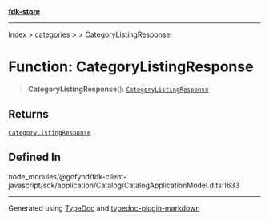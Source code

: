[**fdk-store**](../../../README.md)
***

[Index](../../../API.md) > [categories](../../README.md) > [<internal>](../README.md) > CategoryListingResponse

# Function: CategoryListingResponse

> **CategoryListingResponse**(): [`CategoryListingResponse`](../type-aliases/type-alias.CategoryListingResponse.md)

## Returns

[`CategoryListingResponse`](../type-aliases/type-alias.CategoryListingResponse.md)

## Defined In

node\_modules/@gofynd/fdk-client-javascript/sdk/application/Catalog/CatalogApplicationModel.d.ts:1633

***
Generated using [TypeDoc](https://typedoc.org/) and [typedoc-plugin-markdown](https://www.npmjs.com/package/typedoc-plugin-markdown)

